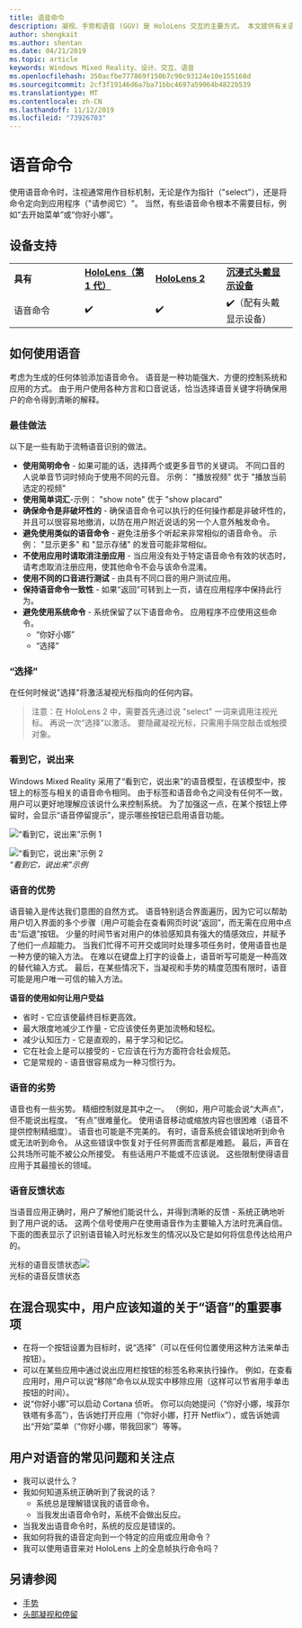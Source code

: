 ```yaml
---
title: 语音命令
description: 凝视、手势和语音 (GGV) 是 HoloLens 交互的主要方式。 本文提供有关语音设计的详细指南。
author: shengkait
ms.author: shentan
ms.date: 04/21/2019
ms.topic: article
keywords: Windows Mixed Reality、设计、交互、语音
ms.openlocfilehash: 350acfbe777869f150b7c90c93124e10e155168d
ms.sourcegitcommit: 2cf3f19146d6a7ba71bbc4697a59064b4822b539
ms.translationtype: MT
ms.contentlocale: zh-CN
ms.lasthandoff: 11/12/2019
ms.locfileid: "73926703"
---
```

# <a name="voice-commanding"></a>语音命令

使用语音命令时，注视通常用作目标机制，无论是作为指针（"select"），还是将命令定向到应用程序（"请参阅它）"。 当然，有些语音命令根本不需要目标，例如“去开始菜单”或“你好小娜”。


## <a name="device-support"></a>设备支持

<table>
    <colgroup>
    <col width="25%" />
    <col width="25%" />
    <col width="25%" />
    <col width="25%" />
    </colgroup>
    <tr>
        <td><strong>具有</strong></td>
        <td><a href="hololens-hardware-details.md"><strong>HoloLens（第 1 代）</strong></a></td>
        <td><a href="https://docs.microsoft.com/hololens/hololens2-hardware"><strong>HoloLens 2</strong></td>
        <td><a href="immersive-headset-hardware-details.md"><strong>沉浸式头戴显示设备</strong></a></td>
    </tr>
     <tr>
        <td>语音命令</td>
        <td>✔️</td>
        <td>✔️</td>
        <td>✔️（配有头戴显示设备）</td>
    </tr>
</table>



## <a name="how-to-use-voice"></a>如何使用语音

考虑为生成的任何体验添加语音命令。 语音是一种功能强大、方便的控制系统和应用的方式。 由于用户使用各种方言和口音说话，恰当选择语音关键字将确保用户的命令得到清晰的解释。

### <a name="best-practices"></a>最佳做法

以下是一些有助于流畅语音识别的做法。
* **使用简明命令** - 如果可能的话，选择两个或更多音节的关键词。 不同口音的人说单音节词时倾向于使用不同的元音。 示例： "播放视频" 优于 "播放当前选定的视频"
* **使用简单词汇**-示例： "show note" 优于 "show placard"
* **确保命令是非破坏性的** - 确保语音命令可以执行的任何操作都是非破坏性的，并且可以很容易地撤消，以防在用户附近说话的另一个人意外触发命令。
* **避免使用类似的语音命令** - 避免注册多个听起来非常相似的语音命令。 示例： "显示更多" 和 "显示存储" 的发音可能非常相似。
* **不使用应用时请取消注册应用** - 当应用没有处于特定语音命令有效的状态时，请考虑取消注册应用，使其他命令不会与该命令混淆。
* **使用不同的口音进行测试** - 由具有不同口音的用户测试应用。
* **保持语音命令一致性** - 如果“返回”可转到上一页，请在应用程序中保持此行为。
* **避免使用系统命令** - 系统保留了以下语音命令。 应用程序不应使用这些命令。
   * “你好小娜”
   * “选择”

### <a name="select"></a>“选择”

在任何时候说"选择"将激活凝视光标指向的任何内容。 

>注意：在 HoloLens 2 中，需要首先通过说 "select" 一词来调用注视光标。 再说一次“选择”以激活。 要隐藏凝视光标，只需用手隔空敲击或触摸对象。 

### <a name="see-it-say-it"></a>看到它，说出来

Windows Mixed Reality 采用了“看到它，说出来”的语音模型，在该模型中，按钮上的标签与相关的语音命令相同。 由于标签和语音命令之间没有任何不一致，用户可以更好地理解应该说什么来控制系统。 为了加强这一点，在某个按钮上停留时，会显示“语音停留提示”，提示哪些按钮已启用语音功能。


![“看到它，说出来”示例 1](images/voice-seeitsayit1-640px.jpg)

![“看到它，说出来”示例 2](images/voice-seeitsayit2-640px.jpg)<br>
*“看到它，说出来”示例*

### <a name="voices-strengths"></a>语音的优势

语音输入是传达我们意图的自然方式。 语音特别适合界面遍历，因为它可以帮助用户切入界面的多个步骤（用户可能会在查看网页时说“返回”，而无需在应用中点击“后退”按钮。 少量的时间节省对用户的体验感知具有强大的情感效应，并赋予了他们一点超能力。 当我们忙得不可开交或同时处理多项任务时，使用语音也是一种方便的输入方法。 在难以在键盘上打字的设备上，语音听写可能是一种高效的替代输入方式。 最后，在某些情况下，当凝视和手势的精度范围有限时，语音可能是用户唯一可信的输入方法。

**语音的使用如何让用户受益**
* 省时 - 它应该使最终目标更高效。
* 最大限度地减少工作量 - 它应该使任务更加流畅和轻松。
* 减少认知压力 - 它是直观的，易于学习和记忆。
* 它在社会上是可以接受的 - 它应该在行为方面符合社会规范。
* 它是常规的 - 语音很容易成为一种习惯行为。

### <a name="voices-weaknesses"></a>语音的劣势

语音也有一些劣势。 精细控制就是其中之一。 （例如，用户可能会说“大声点”，但不能说出程度。 “有点”很难量化。 使用语音移动或缩放内容也很困难（语音不提供控制精细度）。 语音也可能是不完美的。 有时，语音系统会错误地听到命令或无法听到命令。 从这些错误中恢复对于任何界面而言都是难题。 最后，声音在公共场所可能不被公众所接受。 有些话用户不能或不应该说。 这些限制使得语音应用于其最擅长的领域。

### <a name="voice-feedback-states"></a>语音反馈状态

当语音应用正确时，用户了解他们能说什么，并得到清晰的反馈 - 系统正确地听到了用户说的话。 这两个信号使用户在使用语音作为主要输入方法时充满自信。 下面的图表显示了识别语音输入时光标发生的情况以及它是如何将信息传达给用户的。

光标的语音反馈状态![](images/voicefeedbackstates.png)<br>
光标的语音反馈状态

## <a name="top-things-users-should-know-about-speech-in-mixed-reality"></a>在混合现实中，用户应该知道的关于“语音”的重要事项
* 在将一个按钮设置为目标时，说“选择”（可以在任何位置使用这种方法来单击按钮）。
* 可以在某些应用中通过说出应用栏按钮的标签名称来执行操作。 例如，在查看应用时，用户可以说“移除”命令以从现实中移除应用（这样可以节省用手单击按钮的时间）。
* 说“你好小娜”可以启动 Cortana 侦听。 你可以向她提问（“你好小娜，埃菲尔铁塔有多高”），告诉她打开应用（“你好小娜，打开 Netflix”），或告诉她调出“开始”菜单（“你好小娜，带我回家”）等等。

## <a name="common-questions-and-concerns-users-have-about-voice"></a>用户对语音的常见问题和关注点
* 我可以说什么？
* 我如何知道系统正确听到了我说的话？
   * 系统总是理解错误我的语音命令。
   * 当我发出语音命令时，系统不会做出反应。
* 当我发出语音命令时，系统的反应是错误的。
* 我如何将我的语音定向到一个特定的应用或应用命令？
* 我可以使用语音来对 HoloLens 上的全息帧执行命令吗？

## <a name="see-also"></a>另请参阅
* [手势](gaze-and-commit.md#composite-gestures)
* [头部凝视和停留](gaze-and-dwell.md)
